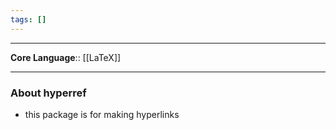 ```yaml
---
tags: []
---
```

---

**Core Language**:: [[LaTeX]]

---

### About hyperref

- this package is for making hyperlinks